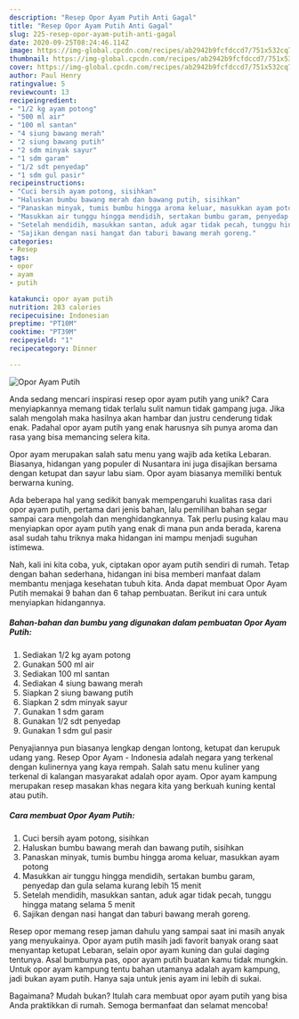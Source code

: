 ```yaml
---
description: "Resep Opor Ayam Putih Anti Gagal"
title: "Resep Opor Ayam Putih Anti Gagal"
slug: 225-resep-opor-ayam-putih-anti-gagal
date: 2020-09-25T08:24:46.114Z
image: https://img-global.cpcdn.com/recipes/ab2942b9fcfdccd7/751x532cq70/opor-ayam-putih-foto-resep-utama.jpg
thumbnail: https://img-global.cpcdn.com/recipes/ab2942b9fcfdccd7/751x532cq70/opor-ayam-putih-foto-resep-utama.jpg
cover: https://img-global.cpcdn.com/recipes/ab2942b9fcfdccd7/751x532cq70/opor-ayam-putih-foto-resep-utama.jpg
author: Paul Henry
ratingvalue: 5
reviewcount: 13
recipeingredient:
- "1/2 kg ayam potong"
- "500 ml air"
- "100 ml santan"
- "4 siung bawang merah"
- "2 siung bawang putih"
- "2 sdm minyak sayur"
- "1 sdm garam"
- "1/2 sdt penyedap"
- "1 sdm gul pasir"
recipeinstructions:
- "Cuci bersih ayam potong, sisihkan"
- "Haluskan bumbu bawang merah dan bawang putih, sisihkan"
- "Panaskan minyak, tumis bumbu hingga aroma keluar, masukkan ayam potong"
- "Masukkan air tunggu hingga mendidih, sertakan bumbu garam, penyedap dan gula selama kurang lebih 15 menit"
- "Setelah mendidih, masukkan santan, aduk agar tidak pecah, tunggu hingga matang selama 5 menit"
- "Sajikan dengan nasi hangat dan taburi bawang merah goreng."
categories:
- Resep
tags:
- opor
- ayam
- putih

katakunci: opor ayam putih 
nutrition: 283 calories
recipecuisine: Indonesian
preptime: "PT10M"
cooktime: "PT39M"
recipeyield: "1"
recipecategory: Dinner

---
```



![Opor Ayam Putih](https://img-global.cpcdn.com/recipes/ab2942b9fcfdccd7/751x532cq70/opor-ayam-putih-foto-resep-utama.jpg)

Anda sedang mencari inspirasi resep opor ayam putih yang unik? Cara menyiapkannya memang tidak terlalu sulit namun tidak gampang juga. Jika salah mengolah maka hasilnya akan hambar dan justru cenderung tidak enak. Padahal opor ayam putih yang enak harusnya sih punya aroma dan rasa yang bisa memancing selera kita.

Opor ayam merupakan salah satu menu yang wajib ada ketika Lebaran. Biasanya, hidangan yang populer di Nusantara ini juga disajikan bersama dengan ketupat dan sayur labu siam. Opor ayam biasanya memiliki bentuk berwarna kuning.

Ada beberapa hal yang sedikit banyak mempengaruhi kualitas rasa dari opor ayam putih, pertama dari jenis bahan, lalu pemilihan bahan segar sampai cara mengolah dan menghidangkannya. Tak perlu pusing kalau mau menyiapkan opor ayam putih yang enak di mana pun anda berada, karena asal sudah tahu triknya maka hidangan ini mampu menjadi suguhan istimewa.


Nah, kali ini kita coba, yuk, ciptakan opor ayam putih sendiri di rumah. Tetap dengan bahan sederhana, hidangan ini bisa memberi manfaat dalam membantu menjaga kesehatan tubuh kita. Anda dapat membuat Opor Ayam Putih memakai 9 bahan dan 6 tahap pembuatan. Berikut ini cara untuk menyiapkan hidangannya.

<!--inarticleads1-->

##### Bahan-bahan dan bumbu yang digunakan dalam pembuatan Opor Ayam Putih:

1. Sediakan 1/2 kg ayam potong
1. Gunakan 500 ml air
1. Sediakan 100 ml santan
1. Sediakan 4 siung bawang merah
1. Siapkan 2 siung bawang putih
1. Siapkan 2 sdm minyak sayur
1. Gunakan 1 sdm garam
1. Gunakan 1/2 sdt penyedap
1. Gunakan 1 sdm gul pasir


Penyajiannya pun biasanya lengkap dengan lontong, ketupat dan kerupuk udang yang. Resep Opor Ayam - Indonesia adalah negara yang terkenal dengan kulinernya yang kaya rempah. Salah satu menu kuliner yang terkenal di kalangan masyarakat adalah opor ayam. Opor ayam kampung merupakan resep masakan khas negara kita yang berkuah kuning kental atau putih. 

<!--inarticleads2-->

##### Cara membuat Opor Ayam Putih:

1. Cuci bersih ayam potong, sisihkan
1. Haluskan bumbu bawang merah dan bawang putih, sisihkan
1. Panaskan minyak, tumis bumbu hingga aroma keluar, masukkan ayam potong
1. Masukkan air tunggu hingga mendidih, sertakan bumbu garam, penyedap dan gula selama kurang lebih 15 menit
1. Setelah mendidih, masukkan santan, aduk agar tidak pecah, tunggu hingga matang selama 5 menit
1. Sajikan dengan nasi hangat dan taburi bawang merah goreng.


Resep opor memang resep jaman dahulu yang sampai saat ini masih anyak yang menyukainya. Opor ayam putih masih jadi favorit banyak orang saat menyantap ketupat Lebaran, selain opor ayam kuning dan gulai daging tentunya. Asal bumbunya pas, opor ayam putih buatan kamu tidak mungkin. Untuk opor ayam kampung tentu bahan utamanya adalah ayam kampung, jadi bukan ayam putih. Hanya saja untuk jenis ayam ini lebih di sukai. 

Bagaimana? Mudah bukan? Itulah cara membuat opor ayam putih yang bisa Anda praktikkan di rumah. Semoga bermanfaat dan selamat mencoba!
